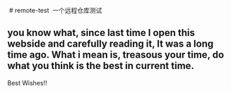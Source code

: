  # remote-test 
一个远程仓库测试

you know what, since last time I open this webside and carefully reading it, It was a long time ago. What i mean is, treasous your time, do what you think is the best in current time.  
---
Best Wishes!! 
